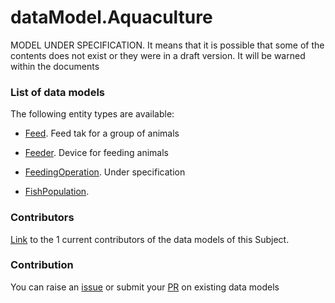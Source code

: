 # dataModel.Aquaculture
MODEL UNDER SPECIFICATION. It means that it is possible that some of the contents does not exist or they were in a draft version. It will be warned within the documents

### List of data models

The following entity types are available:
- [Feed](https://github.com/smart-data-models/dataModel.Aquaculture/blob/master/Feed/README.md). Feed tak for a group of animals

- [Feeder](https://github.com/smart-data-models/dataModel.Aquaculture/blob/master/Feeder/README.md). Device for feeding animals

- [FeedingOperation](https://github.com/smart-data-models/dataModel.Aquaculture/blob/master/FeedingOperation/README.md). Under specification

- [FishPopulation](https://github.com/smart-data-models/dataModel.Aquaculture/blob/master/FishPopulation/README.md). 



### Contributors
[Link](https://github.com/smart-data-models/dataModel.Aquaculture/blob/master/CONTRIBUTORS.yaml) to the 1 current contributors of the data models of this Subject.


### Contribution
You can raise an [issue](https://github.com/smart-data-models/dataModel.Aquaculture/issues) or submit your [PR](https://github.com/smart-data-models/dataModel.Aquaculture/pulls) on existing data models


